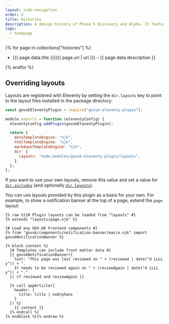 ```yaml
---
layout: side-navigation
order: 3
title: Histories
description: A design history of Phase 5 Discovery and Alpha. It features posts that describe the development of new features, iterations of existing ones.
tags:
  - homepage
---
```


{% for page in collections["histories"] %}

- [{{ page.data.title }}]({{ page.url | url }}) – {{ page.data.description }}

{% endfor %}

## Overriding layouts

Layouts are registered with Eleventy by setting the `dir.layouts` key to point to the layout files installed in the package directory:

```js
const govukEleventyPlugin = require("govuk-eleventy-plugin");

module.exports = function (eleventyConfig) {
  eleventyConfig.addPlugin(govukEleventyPlugin);

  return {
    dataTemplateEngine: "njk",
    htmlTemplateEngine: "njk",
    markdownTemplateEngine: "njk",
    dir: {
      layouts: "node_modules/govuk-eleventy-plugin/layouts",
    },
  };
};
```

If you want to use your own layouts, remove this value and set a value for [`dir.includes`](https://www.11ty.dev/docs/config/#directory-for-includes) (and optionally [`dir.layouts`](<https://www.11ty.dev/docs/config/#directory-for-layouts-(optional)>)).

You can use layouts provided by this plugin as a basis for your own. For example, to show a notification banner at the top of a page, extend the `page` layout:

```njk
{% raw %}{# Plugin layouts can be loaded from "layouts" #}
{% extends "layouts/page.njk" %}

{# Load any GOV.UK Frontend components #}
{% from "govuk/components/notification-banner/macro.njk" import govukNotificationBanner %}

{% block content %}
  {# Templates can include front matter data #}
  {{ govukNotificationBanner({
    text: "This page was last reviewed on " + (reviewed | date("d LLLL y")) + ".
    It needs to be reviewed again on " + (reviewAgain | date("d LLLL y")) + "."
  }) if reviewed and reviewAgain }}

  {% call appArticle({
    header: {
      title: title | noOrphans
    }
  }) %}
    {{ content }}
  {% endcall %}
{% endblock %}{% endraw %}
```
